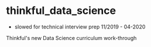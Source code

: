# thinkful_data_science

* slowed for technical interview prep 11/2019 - 04-2020

Thinkful's new Data Science curriculum work-through
